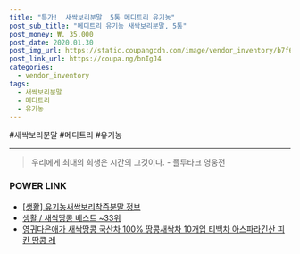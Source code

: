 ```yaml
--- 
title: "특가!  새싹보리분말  5통 메디트리 유기농" 
post_sub_title: "메디트리 유기농 새싹보리분말, 5통" 
post_money: ₩. 35,000 
post_date: 2020.01.30 
post_img_url: https://static.coupangcdn.com/image/vendor_inventory/b7f6/e2b750042605ff7ae7754cedf8110fa2847a877eedecbb757a40b7259b20.jpg 
post_link_url: https://coupa.ng/bnIgJ4 
categories: 
  - vendor_inventory 
tags: 
  - 새싹보리분말 
  - 메디트리 
  - 유기농 
--- 
```

  #새싹보리분말 #메디트리 #유기농 
<hr> 

> 우리에게 최대의 희생은 시간의 그것이다. - 플루타크 영웅전 


### POWER LINK

* <a href="https://blog.naver.com/fasyy4321/221762413533" target="_blank"> [생활] 유기농새싹보리착즙분말 정보 </a>
* <a href="https://blog.naver.com/santokki14/221779179996" target="_blank">생활 / 새싹땅콩 베스트 ~33위</a>
* <a href="https://blog.naver.com/fasyy4321/221779213840" target="_blank">영귀다은애가 새싹땅콩 국산차 100% 땅콩새싹차 10개입 티백차 아스파라긴산 피칸 땅콩 레</a>
